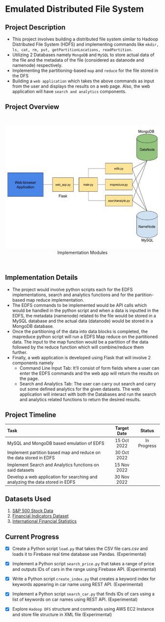 # Emulated Distributed File System

## Project Description

* This project involves building a distributed file system similar to Hadoop Distributed File System (HDFS) and implementing commands like `mkdir, ls, cat, rm, put, getPartitionLocations, readPartition`.
* Utilizing 2 Databases namely `MongoDB` and `MySQL` to store actual data of the file and the metadata of the file (considered as datanode and namenode) respectively.
* Implementing the partitioning-based `map` and `reduce` for the file stored in the DFS
*  Building a `web application` which takes the above commands as input from the user and displays the results on a web page. Also, the web application will have `search and analytics` components.

## Project Overview

<br>
<p align="center">
<img src="imgs/implementation.jpg" width="500" height="400"/> 
<br>
Implementation Modules
</p>
<br>

## Implementation Details

* The project would involve python scripts each for the EDFS implementations, search and analytics functions and for the partition-based map reduce implementation.
* The EDFS commands to be implemented would be API calls which would be handled in the python script and when a data is inputted in the EDFS, the metadata (namenode) related to the file would be stored in a MySQL database and the actual data (datanode) would be stored in a MongoDB database.
* Once the partitioning of the data into data blocks is completed, the mapreduce python script will run a EDFS Map reduce on the partitioned data. The input to the map function would be a partition of the data followed by the reduce function which will combine/reduce them further.
* Finally, a web application is developed using Flask that will involve 2 components namely
    * Command Line Input Tab: It’ll consist of form fields where a user can enter the EDFS commands and the web app will return the results on the page.
    * Search and Analytics Tab: The user can carry out search and carry out some defined analytics for the given datasets. The web application will interact with both the Databases and run the search and analytics related functions to return the desired results.

## Project Timeline

|                                      Task                                     	            |     Target Date     	|    Status   	|
|:--------------------------------------------------------------------------------------     	|:-------------------:	|:-----------:	|
| MySQL and MongoDB based emulation of EDFS                                     	            |  15 Oct 2022 	        | In Progress 	|
| Implement partition based map and reduce on the data stored in EDFS           	            |  30 Oct 2022 	        |             	|
| Implement Search and Analytics functions on said datasets                     	            |  15 Nov 2022 	        |             	|
| Develop a web application for searching and analyzing the data stored in EDFS 	            |  30 Nov 2022 	        |             	|


## Datasets Used

1. [S&P 500 Stock Data](https://www.kaggle.com/datasets/camnugent/sandp500) 
2. [Financial Indicators Dataset](https://www.kaggle.com/code/cnic92/explore-and-clean-financial-indicators-dataset/data ) 
3. [International Financial Statistics](https://www.kaggle.com/datasets/unitednations/international-financial-statistics?resource=download)


## Current Progress

- [x] Create a Python script `load.py` that takes the CSV file cars.csv and loads it to Firebase real time database use Pandas. (Experimental)
- [x] Implement a Python script `search_price.py` that takes a range of price and outputs IDs of cars in the range using Firebase API. (Experimental)
- [x] Write a Python script `create_index.py` that creates a keyword index for keywords appearing in car name using REST API. (Experimental)
- [x] Implement a Python script `search_car.py` that finds IDs of cars using a list of keywords on car names using REST API. (Experimental)
- [x] Explore `Hadoop DFS` structure and commands using AWS EC2 Instance and store file structure in XML file (Experimental)




